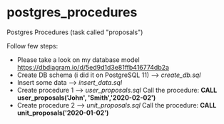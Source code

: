 # postgres_procedures
Postgres Procedures (task called "proposals")

Follow few steps:
* Please take a look on my database model
https://dbdiagram.io/d/5ed9d1d3e81ffb416774db2a
* Create DB schema (i did it on PostgreSQL 11) --> _create_db.sql_
* Insert some data --> _insert_data.sql_
* Create procedure 1 --> _user_proposals.sql_ 
  Call the procedure:
  __CALL user_proposals('John', 'Smith','2020-02-02')__
* Create procedure 2 --> _unit_proposals.sql_
  Call the procedure:
  __CALL unit_proposals('2020-01-02')__
